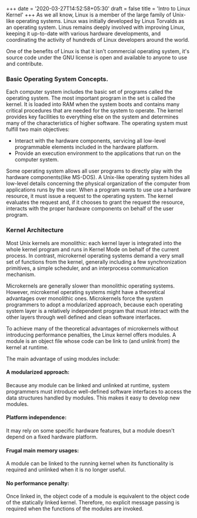 +++
date = '2020-03-27T14:52:58+05:30'
draft = false
title = 'Intro to Linux Kernel'
+++
As we all know, Linux is a member of the large family of Unix-like operating systems. Linux was initially developed by Linus Torvalds as an operating system. Linus remains deeply involved with improving Linux, keeping it up-to-date with various hardware developments, and coordinating the activity of hundreds of Linux developers around the world.

One of the benefits of Linux is that it isn't commercial operating system, it's source code under the GNU license is open and available to anyone to use and contribute.

### Basic Operating System Concepts.
Each computer system includes the basic set of programs called the operating system. The most important program in the set is called the kernel. It is loaded into RAM when the system boots and contains many critical procedures that are needed for the system to operate. The kernel provides key facilities to everything else on the system and determines many of the characteristics of higher software.
The operating system must fulfill two main objectives:
* Interact with the hardware components, servicing all low-level programmable elements included in the hardware platform.
* Provide an execution environment to the applications that run on the computer system.

Some operating system allows all user programs to directly play with the hardware components(like MS-DOS). A Unix-like operating system hides all low-level details concerning the physical organization of the computer from applications runs by the user. When a program wants to use use a hardware resource, it must issue a request to the operating system. The kernel evaluates the request and, if it chooses to grant the request the resource, interacts with the proper hardware components on behalf of the user program.

### Kernel Architecture
Most Unix kernels are monolithic: each kernel layer is integrated into the whole kernel program and runs in Kernel Mode on behalf of the current process. In contrast, microkernel operating systems demand a very small set of functions from the kernel, generally including a few synchronization primitives, a simple scheduler, and an interprocess communication mechanism.

Microkernels are generally slower than monolithic operating systems. However, microkernel operating systems might have a theoretical advantages over monolithic ones. Microkernels force the system programmers to adopt a modularized approach, because each operating system layer is a relatively independent program that must interact with the other layers through well defined and clean software interfaces.

To achieve many of the theoretical advantages of microkernels without introducing performance penalties, the Linux kernel offers modules. A module is an object file whose code can be link to (and unlink from) the kernel at runtime.

The main advantage of using modules include:

#### A modularized approach:
Because any module can be linked and unlinked at runtime, system programmers must introduce well-defined software interfaces to access the data structures handled by modules. This makes it easy to develop new modules.

#### Platform independence:
It may rely on some specific hardware features, but a module doesn't depend on a fixed hardware platform.

#### Frugal main memory usages:
A module can be linked to the running kernel when its functionality is required and unlinked when it is no longer useful.

#### No performance penalty:
Once linked in, the object code of a module is equivalent to the object code of the statically linked kernel. Therefore, no explicit message passing is required when the functions of the modules are invoked.


